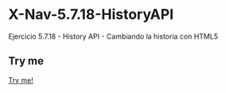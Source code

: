# X-Nav-5.7.18-HistoryAPI
Ejercicio 5.7.18 - History API - Cambiando la historia con HTML5

## Try me

[Try me!](https://adrioter94.github.io/X-Nav-5.7.18-HistoryAPI/control.html)
